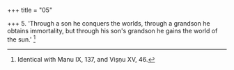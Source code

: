 +++
title = "05"

+++
5. 'Through a son he conquers the worlds, through a grandson he obtains immortality, but through his son's grandson he gains the world of the sun.' [^5] 


[^5]:  Identical with Manu IX, 137, and Viṣṇu XV, 46.

